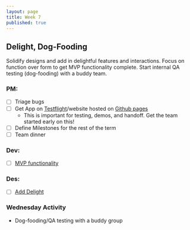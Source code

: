 ```yaml
---
layout: page
title: Week 7
published: true
---
```



## Delight, Dog-Fooding

Solidify designs and add in delightful features and interactions. Focus on function over form to get MVP functionality complete. Start internal QA testing (dog-fooding) with a buddy team.

### PM:
* [ ] Triage bugs
* [ ] Get App on [Testflight](https://medium.com/@dmathewwws/steps-to-put-your-app-on-testflight-and-then-the-ios-app-store-10a7996411b1)/website hosted on [Github pages](https://pages.github.com/)
  * This is important for testing, demos, and handoff. Get the team started early on this!
* [ ] Define Milestones for the rest of the term
* [ ] Team dinner

### Dev:
* [ ] [MVP functionality](mvp-functionality.md)

### Des:
* [ ] [Add Delight](add-delight.md)

### Wednesday Activity
  * Dog-fooding/QA testing with a buddy group

